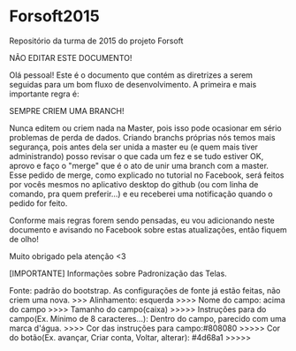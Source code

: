 # Forsoft2015
Repositório da turma de 2015 do projeto Forsoft

NÃO EDITAR ESTE DOCUMENTO!

Olá pessoal! Este é o documento que contém as diretrizes a serem seguidas para um bom fluxo de desenvolvimento. A primeira e mais importante regra é: 

SEMPRE CRIEM UMA BRANCH!

Nunca editem ou criem nada na Master, pois isso pode ocasionar em sério problemas de perda de dados. Criando branchs próprias nós temos mais segurança, pois antes dela ser unida a master eu (e quem mais tiver administrando) posso revisar o que cada um fez e se tudo estiver OK, aprovo e faço o "merge" que é o ato de unir uma branch com a master. Esse pedido de merge, como explicado no tutorial no Facebook, será feitos por vocês mesmos no aplicativo desktop do github (ou com linha de comando, pra quem preferir...) e eu receberei uma notificação quando o pedido for feito.

Conforme mais regras forem sendo pensadas, eu vou adicionando neste documento e avisando no Facebook sobre estas atualizações, então fiquem de olho!

Muito obrigado pela atenção <3

[IMPORTANTE] Informações sobre Padronização das Telas.

Fonte: padrão do bootstrap. As configurações de fonte já estão feitas, não criem uma nova. >>>
Alinhamento: esquerda  >>>> 
Nome do campo: acima do campo  >>>>
Tamanho do campo(caixa)  >>>>>
Instruções para do campo(Ex. Mínimo de 8 caracteres...): Dentro do campo, parecido com uma marca d'água. >>>>
Cor das instruções para campo:#808080  >>>>> 
Cor do botão(Ex. avançar, Criar conta, Voltar, alterar): #4d68a1 >>>>>

